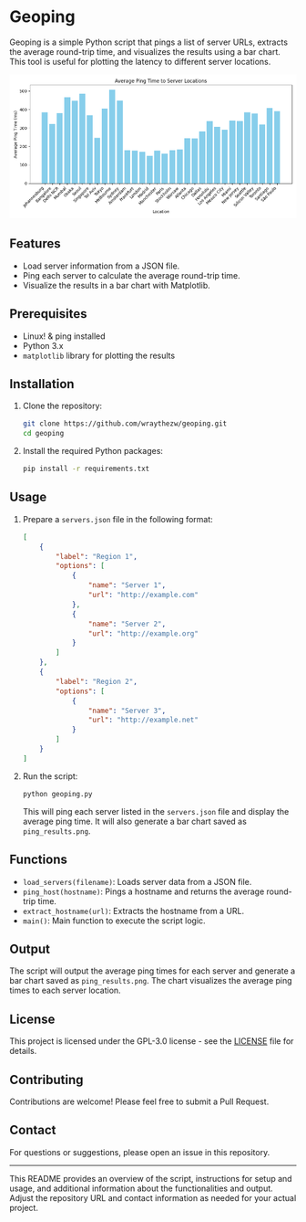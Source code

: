 # Geoping

Geoping is a simple Python script that pings a list of server URLs, extracts the average round-trip time, and visualizes the results using a bar chart. This tool is useful for plotting the latency to different server locations.


![Ping Results](ping_results1.png)

## Features

- Load server information from a JSON file.
- Ping each server to calculate the average round-trip time.
- Visualize the results in a bar chart with Matplotlib.

## Prerequisites
- Linux! & ping installed
- Python 3.x
- `matplotlib` library for plotting the results

## Installation

1. Clone the repository:

   ```bash
   git clone https://github.com/wraythezw/geoping.git
   cd geoping
   ```

2. Install the required Python packages:

   ```bash
   pip install -r requirements.txt
   ```

## Usage

1. Prepare a `servers.json` file in the following format:

   ```json
   [
       {
           "label": "Region 1",
           "options": [
               {
                   "name": "Server 1",
                   "url": "http://example.com"
               },
               {
                   "name": "Server 2",
                   "url": "http://example.org"
               }
           ]
       },
       {
           "label": "Region 2",
           "options": [
               {
                   "name": "Server 3",
                   "url": "http://example.net"
               }
           ]
       }
   ]
   ```

2. Run the script:

   ```bash
   python geoping.py
   ```

   This will ping each server listed in the `servers.json` file and display the average ping time. It will also generate a bar chart saved as `ping_results.png`.

## Functions

- `load_servers(filename)`: Loads server data from a JSON file.
- `ping_host(hostname)`: Pings a hostname and returns the average round-trip time.
- `extract_hostname(url)`: Extracts the hostname from a URL.
- `main()`: Main function to execute the script logic.

## Output

The script will output the average ping times for each server and generate a bar chart saved as `ping_results.png`. The chart visualizes the average ping times to each server location.

## License

This project is licensed under the GPL-3.0 license - see the [LICENSE](LICENSE) file for details.

## Contributing

Contributions are welcome! Please feel free to submit a Pull Request.

## Contact

For questions or suggestions, please open an issue in this repository.

---

This README provides an overview of the script, instructions for setup and usage, and additional information about the functionalities and output. Adjust the repository URL and contact information as needed for your actual project.